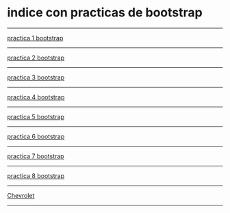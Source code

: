 <h1>indice con practicas de bootstrap</h1>
<hr>
<a href="https://carlex02.github.io/Practica1bootsrap.html">practica 1 bootstrap</a><hr></hr>
<a href="https://carlex02.github.io/Practica2bootstrap.html">practica 2 bootstrap</a><hr></hr>
<a href="https://carlex02.github.io/Practica3bootstrap.html">practica 3 bootstrap</a><hr></hr>
<a href="https://carlex02.github.io/practica4bootstrap.html">practica 4 bootstrap</a><hr></hr>
<a href="https://carlex02.github.io/practica5bootstrap.html">practica 5 bootstrap</a><hr></hr>
<a href="https://carlex02.github.io/Practica6bootstrap.html">practica 6 bootstrap</a><hr></hr>
<a href="https://carlex02.github.io/Practica7bootstrap.html">practica 7 bootstrap</a><hr></hr>
<a href="https://carlex02.github.io/Practica8bootstrap.html">practica 8 bootstrap</a><hr></hr>
<a href="https://carlex02.github.io/chevrolet3/Inicio.html">Chevrolet</a><hr></hr>
